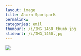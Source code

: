 ```yaml
---
layout: image
title: Ahorn Sportpark
permalink: 
categories: emil
thumburl: /i/IMG_1460_thumb.jpg
slideurl: /i/IMG_1460.jpg 
---
```

![]({{site.url}}/i/IMG_1460.jpg)

